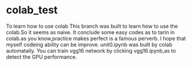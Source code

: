 # colab_test
To learn how to use colab
This branch was built to learn how to use the colab.So it seems as naive.
It conclude some easy codes as to tarin in colab.as you know,practice makes perfect is a famous perverb.
I hope that myself codeing ability can be improve.
unit0.ipynb was built by colab automataily.
You can train vgg16 network by clicking vgg16.ipynb,as to detect the GPU performance.

